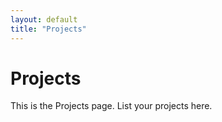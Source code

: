 ```yaml
---
layout: default
title: "Projects"
---
```


# Projects
This is the Projects page. List your projects here.

